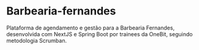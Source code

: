 # Barbearia-fernandes

Plataforma de agendamento e gestão para a Barbearia Fernandes, desenvolvida com NextJS e Spring Boot por trainees da OneBit, seguindo metodologia Scrumban.

